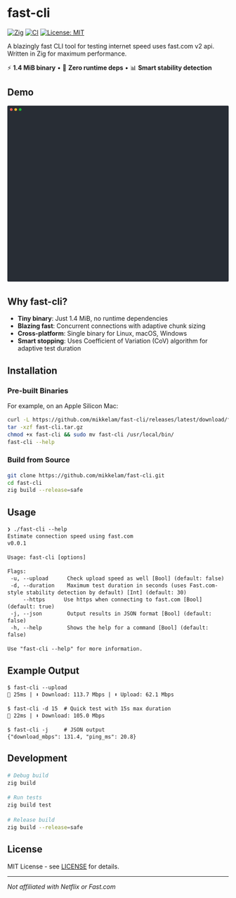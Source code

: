 # fast-cli

[![Zig](https://img.shields.io/badge/Zig-0.14.0+-orange.svg)](https://ziglang.org/)
[![CI](https://github.com/mikkelam/fast-cli/actions/workflows/ci.yml/badge.svg)](https://github.com/mikkelam/fast-cli/actions/workflows/ci.yml)
[![License: MIT](https://img.shields.io/badge/License-MIT-yellow.svg)](https://opensource.org/licenses/MIT)

A blazingly fast CLI tool for testing internet speed uses fast.com v2 api. Written in Zig for maximum performance.

⚡ **1.4 MiB binary** • 🚀 **Zero runtime deps** • 📊 **Smart stability detection**

## Demo

![Fast-CLI Demo](demo/fast-cli-demo.svg)

## Why fast-cli?

- **Tiny binary**: Just 1.4 MiB, no runtime dependencies
- **Blazing fast**: Concurrent connections with adaptive chunk sizing
- **Cross-platform**: Single binary for Linux, macOS, Windows
- **Smart stopping**: Uses Coefficient of Variation (CoV) algorithm for adaptive test duration

## Installation

### Pre-built Binaries
For example, on an Apple Silicon Mac:
```bash
curl -L https://github.com/mikkelam/fast-cli/releases/latest/download/fast-cli-aarch64-macos.tar.gz -o fast-cli.tar.gz
tar -xzf fast-cli.tar.gz
chmod +x fast-cli && sudo mv fast-cli /usr/local/bin/
fast-cli --help
```

### Build from Source
```bash
git clone https://github.com/mikkelam/fast-cli.git
cd fast-cli
zig build --release=safe
```

## Usage
```console
❯ ./fast-cli --help
Estimate connection speed using fast.com
v0.0.1

Usage: fast-cli [options]

Flags:
 -u, --upload      Check upload speed as well [Bool] (default: false)
 -d, --duration    Maximum test duration in seconds (uses Fast.com-style stability detection by default) [Int] (default: 30)
     --https      Use https when connecting to fast.com [Bool] (default: true)
 -j, --json        Output results in JSON format [Bool] (default: false)
 -h, --help        Shows the help for a command [Bool] (default: false)

Use "fast-cli --help" for more information.
```

## Example Output

```console
$ fast-cli --upload
🏓 25ms | ⬇️ Download: 113.7 Mbps | ⬆️ Upload: 62.1 Mbps

$ fast-cli -d 15  # Quick test with 15s max duration
🏓 22ms | ⬇️ Download: 105.0 Mbps

$ fast-cli -j     # JSON output
{"download_mbps": 131.4, "ping_ms": 20.8}
```

## Development

```bash
# Debug build
zig build

# Run tests
zig build test

# Release build
zig build --release=safe
```

## License

MIT License - see [LICENSE](LICENSE) for details.

---

*Not affiliated with Netflix or Fast.com*
